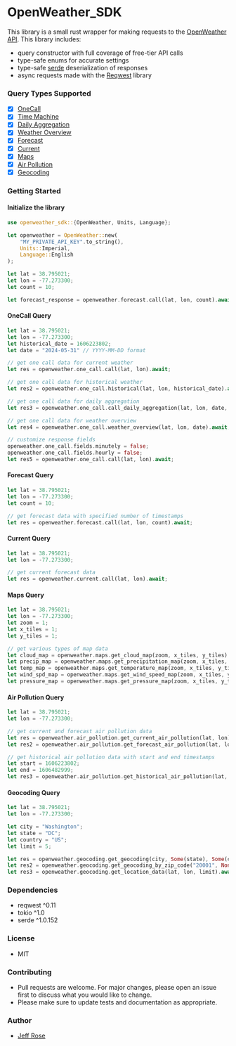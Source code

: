 # OpenWeather_SDK

This library is a small rust wrapper for making requests to the [OpenWeather API]. This library includes:

- query constructor with full coverage of free-tier API calls
- type-safe enums for accurate settings
- type-safe [serde] deserialization of responses
- async requests made with the [Reqwest] library

### Query Types Supported
- [x] [OneCall]
- [x] [Time Machine]
- [x] [Daily Aggregation]
- [x] [Weather Overview]
- [x] [Forecast]
- [x] [Current]
- [x] [Maps]
- [x] [Air Pollution]
- [x] [Geocoding]

### Getting Started

#### Initialize the library
```rust
use openweather_sdk::{OpenWeather, Units, Language};

let openweather = OpenWeather::new(
    "MY_PRIVATE_API_KEY".to_string(),
    Units::Imperial,
    Language::English
);

let lat = 38.795021;
let lon = -77.273300;
let count = 10;

let forecast_response = openweather.forecast.call(lat, lon, count).await;
```

#### OneCall Query
```rust
let lat = 38.795021;
let lon = -77.273300;
let historical_date = 1606223802;
let date = "2024-05-31" // YYYY-MM-DD format

// get one call data for current weather
let res = openweather.one_call.call(lat, lon).await;

// get one call data for historical weather
let res2 = openweather.one_call.historical(lat, lon, historical_date).await;

// get one call data for daily aggregation
let res3 = openweather.one_call.call_daily_aggregation(lat, lon, date, None).await;

// get one call data for weather overview
let res4 = openweather.one_call.weather_overview(lat, lon, date).await;

// customize response fields
openweather.one_call.fields.minutely = false;
openweather.one_call.fields.hourly = false;
let res5 = openweather.one_call.call(lat, lon).await;
```

#### Forecast Query
```rust
let lat = 38.795021;
let lon = -77.273300;
let count = 10;

// get forecast data with specified number of timestamps
let res = openweather.forecast.call(lat, lon, count).await;
```

#### Current Query
```rust
let lat = 38.795021;
let lon = -77.273300;

// get current forecast data
let res = openweather.current.call(lat, lon).await;
```

#### Maps Query
```rust
let lat = 38.795021;
let lon = -77.273300;
let zoom = 1;
let x_tiles = 1;
let y_tiles = 1;

// get various types of map data
let cloud_map = openweather.maps.get_cloud_map(zoom, x_tiles, y_tiles).await;
let precip_map = openweather.maps.get_precipitation_map(zoom, x_tiles, y_tiles).await;
let temp_map = openweather.maps.get_temperature_map(zoom, x_tiles, y_tiles).await;
let wind_spd_map = openweather.maps.get_wind_speed_map(zoom, x_tiles, y_tiles).await;
let pressure_map = openweather.maps.get_pressure_map(zoom, x_tiles, y_tiles).await;
```

#### Air Pollution Query
```rust
let lat = 38.795021;
let lon = -77.273300;

// get current and forecast air pollution data
let res = openweather.air_pollution.get_current_air_pollution(lat, lon).await;
let res2 = openweather.air_pollution.get_forecast_air_pollution(lat, lon).await;

// get historical air pollution data with start and end timestamps
let start = 1606223802;
let end = 1606482999;
let res3 = openweather.air_pollution.get_historical_air_pollution(lat, lon, start, end).await;
```

#### Geocoding Query
```rust
let lat = 38.795021;
let lon = -77.273300;

let city = "Washington";
let state = "DC";
let country = "US";
let limit = 5;

let res = openweather.geocoding.get_geocoding(city, Some(state), Some(country), limit).await;
let res2 = openweather.geocoding.get_geocoding_by_zip_code("20001", None).await;
let res3 = openweather.geocoding.get_location_data(lat, lon, limit).await;
```

### Dependencies
- reqwest ^0.11
- tokio ^1.0
- serde ^1.0.152

### License
- MIT

### Contributing
- Pull requests are welcome. For major changes, please open an issue first to discuss what you would like to change.
- Please make sure to update tests and documentation as appropriate.

### Author
- [Jeff Rose]

[OpenWeather API]: https://openweathermap.org/api
[OneCall]: https://openweathermap.org/api/one-call-3
[Time Machine]: https://openweathermap.org/api/one-call-3#history
[Daily Aggregation]: https://openweathermap.org/api/one-call-3#history_daily_aggregation
[Weather Overview]: https://docs.openweather.co.uk/api/one-call-3#weather_overview
[Forecast]: https://openweathermap.org/forecast5
[Current]: https://openweathermap.org/current
[Maps]: https://openweathermap.org/api/weathermaps
[Air Pollution]: https://openweathermap.org/api/air-pollution
[Geocoding]: https://openweathermap.org/api/geocoding-api
[serde]: https://serde.rs/
[Reqwest]: https://docs.rs/reqwest/0.11.4/reqwest/
[Jeff Rose]: https://www.github.com/jt-rose